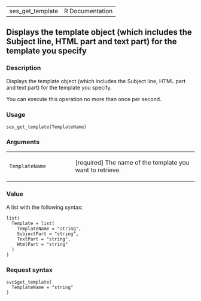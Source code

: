 <table style="width: 100%;">
<tbody>
<tr class="odd">
<td>ses_get_template</td>
<td style="text-align: right;">R Documentation</td>
</tr>
</tbody>
</table>

## Displays the template object (which includes the Subject line, HTML part and text part) for the template you specify

### Description

Displays the template object (which includes the Subject line, HTML part
and text part) for the template you specify.

You can execute this operation no more than once per second.

### Usage

    ses_get_template(TemplateName)

### Arguments

<table>
<colgroup>
<col style="width: 35%" />
<col style="width: 65%" />
</colgroup>
<tbody>
<tr class="odd">
<td><code id="ses_get_template_:_TemplateName">TemplateName</code></td>
<td><p>[required] The name of the template you want to
retrieve.</p></td>
</tr>
</tbody>
</table>

### Value

A list with the following syntax:

    list(
      Template = list(
        TemplateName = "string",
        SubjectPart = "string",
        TextPart = "string",
        HtmlPart = "string"
      )
    )

### Request syntax

    svc$get_template(
      TemplateName = "string"
    )
